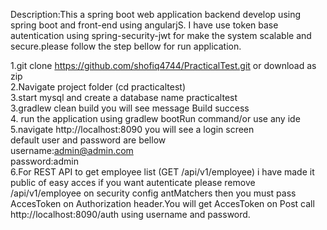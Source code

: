 Description:This a spring boot web application backend develop using spring boot and front-end using angularjS.
I have use token base autentication using spring-security-jwt for make the system scalable and secure.please follow 
the step bellow for run application.

1.git clone https://github.com/shofiq4744/PracticalTest.git or download as zip</br>
2.Navigate project folder (cd practicaltest)</br>
3.start mysql and create a database name practicaltest</br>
3.gradlew clean build you will see message Build success</br>
4. run the application using gradlew bootRun command/or use any ide </br>
5.navigate http://localhost:8090 you will see a login screen </br>
default user and password are bellow</br>
username:admin@admin.com</br>
password:admin</br>
6.For REST API to get employee list (GET /api/v1/employee) i have made it 
public of easy acces if you want autenticate please
remove /api/v1/employee on security config antMatchers then 
you must pass AccesToken on Authorization header.You will get AccesToken
on Post call http://localhost:8090/auth using username and password.
